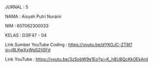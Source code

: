JURNAL : 5

NAMA : Aisyah Putri Nuraini

NIM : 607062300033

KELAS : D3IF47 - 04

Link Sumber YouTube Coding : https://youtu.be/dYKOJC-ZT8I?si=j8LKwXxWgS2IjSFd

Link YouTube : https://youtu.be/3zSobW9e1Eo?si=K_h8U8QcKk0EkArd
